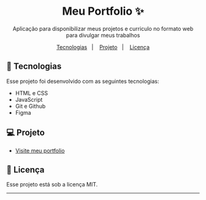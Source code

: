 <h1 align = "center">Meu Portfolio ✨</h1>

<p align="center">
Aplicação para disponibilizar meus projetos e curriculo no formato web para divulgar meus trabalhos <br/></p>

<p align="center">
  <a href="#-tecnologias">Tecnologias</a>&nbsp;&nbsp;&nbsp;|&nbsp;&nbsp;&nbsp;
  <a href="#-projeto">Projeto</a>&nbsp;&nbsp;&nbsp;|&nbsp;&nbsp;&nbsp;
  <a href="#memo-licença">Licença</a>
</p>

## 🚀 Tecnologias

Esse projeto foi desenvolvido com as seguintes tecnologias:

- HTML e CSS
- JavaScript
- Git e Github
- Figma
  
## 💻 Projeto

- [Visite meu portfolio](https://carolfons.github.io/my-portfolio/)

## :memo: Licença

Esse projeto está sob a licença MIT.

---
